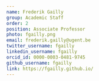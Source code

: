 ```yaml
---
name: Frederik Gailly
group: Academic Staff
order: 2
position: Associate Professor 
photo: fgailly.png
email: frederik.gailly@ugent.be
twitter_username: fgailly
linkedin_username: fgailly
orcid_id: 0000-0003-0481-9745
github_username: fgailly
link: https://fgailly.github.io/
---
```

